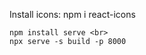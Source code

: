 Install icons: npm i react-icons<br>
```Add build folder(production stuffs):<br> npm run build<br>  npm i -g service  
npm install serve <br>
npx serve -s build -p 8000
